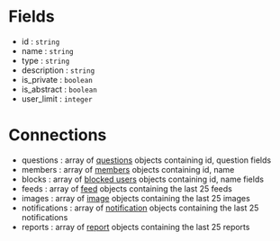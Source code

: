 Fields
======
* id : `string`
* name : `string`
* type : `string`
* description : `string`
* is_private : `boolean`
* is_abstract : `boolean`
* user_limit : `integer`

Connections
===========
* questions : array of [questions](#questions) objects containing id, question fields
* members : array of [members](#members) objects containing id, name
* blocks : array of [blocked users](#blocks) objects containing id, name fields
* feeds : array of [feed](#feeds) objects containing the last 25 feeds
* images : array of [image](#images) objects containing the last 25 images
* notifications : array of [notification](#notifications) objects containing the last 25 notifications
* reports : array of [report](#reports) objects containing the last 25 reports

